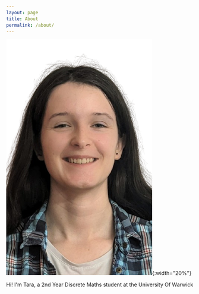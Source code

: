 ```yaml
---
layout: page
title: About
permalink: /about/
---
```


<!-- ![Image](./assets/images/warwick_crest.jpeg){:width="20%"} -->
![Image](/assets/Tara-Picture.png){:width="20%"}

Hi! I'm Tara, a 2nd Year Discrete Maths student at the University Of Warwick